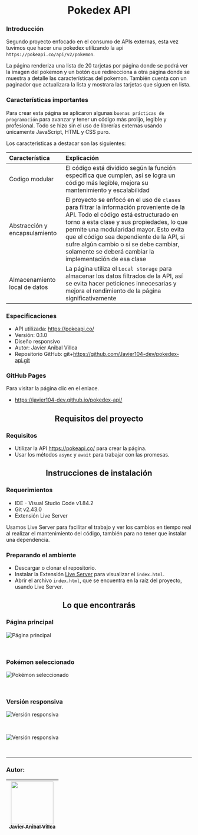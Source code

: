 <h1 align='center'>Pokedex API</h1>

### Introducción
Segundo proyecto enfocado en el consumo de APIs externas, esta vez tuvimos que hacer una pokedex utilizando la api `https://pokeapi.co/api/v2/pokemon`.

La página renderiza una lista de 20 tarjetas por página donde se podrá ver la imagen del pokemon y un botón que redirecciona a otra página donde se muestra a detalle las características del pokemon. También cuenta con un paginador que actualizara la lista y mostrara las tarjetas que siguen en lista.

### Características importantes
Para crear esta página se aplicaron algunas `buenas prácticas de programación` para avanzar y tener un código más prolijo, legible y profesional. Todo se hizo sin el uso de librerías externas usando únicamente JavaScript, HTML y CSS puro.

Los caracteristicas a destacar son las siguientes:

| Característica  | Explicación |
| :-- |:--  |
| Codigo modular  | El código está dividido según la función especifica que cumplen, así se logra un código más legible, mejora su mantenimiento y escalabilidad |
| Abstracción y encapsulamiento | El proyecto se enfocó en el uso de `clases` para filtrar la información proveniente de la API. Todo el código está estructurado en torno a esta clase y sus propiedades, lo que permite una modularidad mayor. Esto evita que el código sea dependiente de la API, si sufre algún cambio o si se debe cambiar, solamente se deberá cambiar la implementación de esa clase |
| Almacenamiento local de datos| La página utiliza el `Local storage` para almacenar los datos filtrados de la API, así se evita hacer peticiones innecesarias y mejora el rendimiento de la página significativamente |

### Especificaciones
- API utilizada: https://pokeapi.co/
- Versión: 0.1.0
- Diseño responsivo
- Autor: Javier Anibal Villca
- Repositorio GitHub: git+https://github.com/Javier104-dev/pokedex-api.git

### GitHub Pages
Para visitar la página clic en el enlace.
- https://javier104-dev.github.io/pokedex-api/

<h2 align='center'>Requisitos del proyecto</h2>

### Requisitos
- Utilizar la API https://pokeapi.co/ para crear la página.
- Usar los métodos `async` y `await` para trabajar con las promesas.

<h2 align='center'>Instrucciones de instalación</h2>

### Requerimientos
- IDE - Visual Studio Code v1.84.2
- Git v2.43.0
- Extensión Live Server

Usamos Live Server para facilitar el trabajo y ver los cambios en tiempo real al realizar el mantenimiento del código, también para no tener que instalar una dependencia.

### Preparando el ambiente
- Descargar o clonar el repositorio.
- Instalar la Extensión [Live Server](https://marketplace.visualstudio.com/items?itemName=ritwickdey.LiveServer) para visualizar el `index.html`.
- Abrir el archivo `index.html`, que se encuentra en la raíz del proyecto, usando Live Server.

<h2 align='center'>Lo que encontrarás</h2>

### Página principal
<p align='left'>
  <img
    alt='Página principal'
    src='https://github.com/Javier104-dev/pokedex-api/assets/105408069/c0263623-aaf9-445a-a436-19b127049e4e'
  >
</p>
<br>

### Pokémon seleccionado
<p align='left'>
  <img
    alt='Pokémon seleccionado'
    src='https://github.com/Javier104-dev/pokedex-api/assets/105408069/ad05bab4-5903-459e-b22e-9a8dca04cc5c'
  >
</p>
<br>

### Versión responsiva
<p align='left'>
  <img
    alt='Versión responsiva'
    src='https://github.com/Javier104-dev/pokedex-api/assets/105408069/36b8ed00-e03f-4c96-b95c-49d821c80b5f'
  >
</p>
<br>

<p align='left'>
  <img
    alt='Versión responsiva'
    src='https://github.com/Javier104-dev/pokedex-api/assets/105408069/635e00e2-e0ca-4ab2-a140-c050a53a89b5'
  >
</p>
<br>

---

### Autor:
| [<img src='https://avatars.githubusercontent.com/u/105408069?v=4' width=115><br><sub>Javier Anibal Villca</sub>](https://github.com/Javier104-dev) |
| :------------------------------------------------------------------------------------------------------------------------------------------------: |
